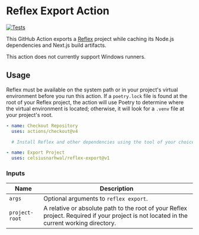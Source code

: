 # Reflex Export Action

[![Tests](https://github.com/celsiusnarhwal/reflex-export/actions/workflows/test.yml/badge.svg)](https://github.com/celsiusnarhwal/reflex-export/actions/workflows/test.yml)

This GitHub Action exports a [Reflex](https://reflex.dev) project while caching its Node.js dependencies and
Next.js build artifacts.

This action does not currently support Windows runners.

## Usage

Reflex must be available on the system path or in your project's virtual environment before you run this action.
If a `poetry.lock` file is found at the root of your Reflex project, the action will use Poetry to determine where
the virtual environment is located; otherwise, it will look for a `.venv` file at your project's root.

```yaml
- name: Checkout Repository
  uses: actions/checkout@v4

  # Install Reflex and other dependencies using the tool of your choice, then...

- name: Export Project
  uses: celsiusnarhwal/reflex-export@v1
```

### Inputs

| **Name**       | **Description**                                                                                                                           |
|----------------|-------------------------------------------------------------------------------------------------------------------------------------------|
| `args`         | Optional arguments to `reflex export`.                                                                                                    |
| `project-root` | A relative or absolute path to the root of your Reflex project. Required if your project is not located in the current working directory. |